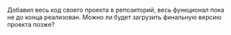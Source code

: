 Добавил весь код своего проекта в репозиторий, весь функционал пока не до конца реализован. Можно ли будет загрузить финальную версию проекта позже?
